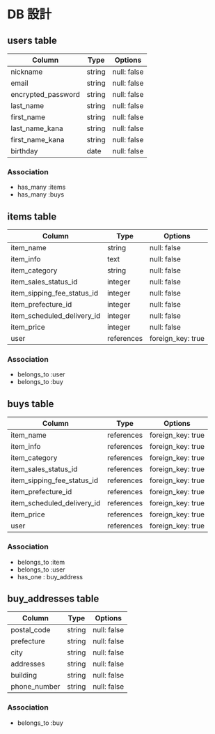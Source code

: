 # DB 設計

## users table

| Column             | Type                | Options                 |
|--------------------|---------------------|-------------------------|
| nickname           | string              | null: false             |
| email              | string              | null: false             |
| encrypted_password | string              | null: false             |
| last_name          | string              | null: false             |
| first_name         | string              | null: false             |
| last_name_kana     | string              | null: false             |
| first_name_kana    | string              | null: false             |
| birthday           | date                | null: false             |

### Association

* has_many :items
* has_many :buys

## items table

| Column                              | Type       | Options           |
|-------------------------------------|------------|-------------------|
| item_name                           | string     | null: false       |
| item_info                           | text       | null: false       |
| item_category                       | string     | null: false       |
| item_sales_status_id                | integer    | null: false       |
| item_sipping_fee_status_id          | integer    | null: false       |
| item_prefecture_id                  | integer    | null: false       |
| item_scheduled_delivery_id          | integer    | null: false       |
| item_price                          | integer    | null: false       |
| user                                | references | foreign_key: true |

### Association

- belongs_to :user
- belongs_to :buy

## buys table

| Column                              | Type       | Options                 |
|-------------------------------------|------------|-------------------------|
| item_name                           | references | foreign_key: true |
| item_info                           | references | foreign_key: true |
| item_category                       | references | foreign_key: true |
| item_sales_status_id                | references | foreign_key: true |
| item_sipping_fee_status_id          | references | foreign_key: true |
| item_prefecture_id                  | references | foreign_key: true |
| item_scheduled_delivery_id          | references | foreign_key: true |
| item_price                          | references | foreign_key: true |
| user                                | references | foreign_key: true |

### Association

- belongs_to :item
- belongs_to :user
- has_one : buy_address

## buy_addresses table

| Column                    | Type       | Options           |
|---------------------------|------------|-------------------|
| postal_code               | string     | null: false       |
| prefecture                | string     | null: false       |
| city                      | string     | null: false       |
| addresses                 | string     | null: false       |
| building                  | string     | null: false       |
| phone_number              | string     | null: false       |

### Association

- belongs_to :buy
